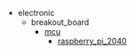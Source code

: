 * electronic
  * breakout_board
    * [mcu](electronic/breakout_board/mcu)
      * [raspberry_pi_2040](electronic/breakout_board/mcu/raspberry_pi_2040)
